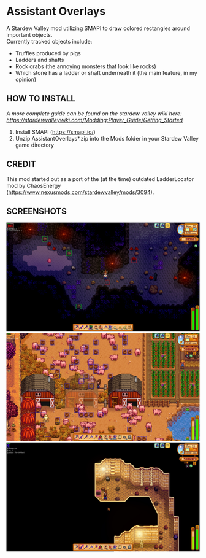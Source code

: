# Assistant Overlays #
A Stardew Valley mod utilizing SMAPI to draw colored rectangles around important objects.  
Currently tracked objects include:
* Truffles produced by pigs
* Ladders and shafts
* Rock crabs (the annoying monsters that look like rocks)
* Which stone has a ladder or shaft underneath it (the main feature, in my opinion)

## HOW TO INSTALL ##
*A more complete guide can be found on the stardew valley wiki here: https://stardewvalleywiki.com/Modding:Player_Guide/Getting_Started*
1. Install SMAPI (https://smapi.io/)
2. Unzip AssistantOverlays*.zip into the Mods folder in your Stardew Valley game directory

## CREDIT ##
This mod started out as a port of the (at the time) outdated LadderLocator mod by ChaosEnergy (https://www.nexusmods.com/stardewvalley/mods/3094).

## SCREENSHOTS ##
![Mines](demo_images/mines.jpg)
![Truffles](demo_images/truffles.jpg)
![SkullCavern](demo_images/skullcavern.jpg)